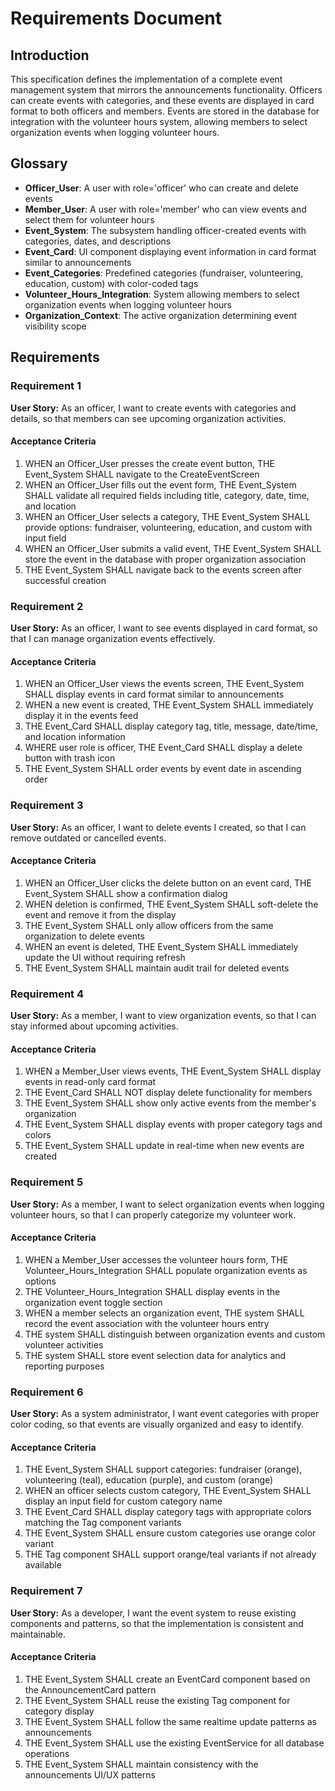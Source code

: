 # Requirements Document

## Introduction

This specification defines the implementation of a complete event management system that mirrors the announcements functionality. Officers can create events with categories, and these events are displayed in card format to both officers and members. Events are stored in the database for integration with the volunteer hours system, allowing members to select organization events when logging volunteer hours.

## Glossary

- **Officer_User**: A user with role='officer' who can create and delete events
- **Member_User**: A user with role='member' who can view events and select them for volunteer hours
- **Event_System**: The subsystem handling officer-created events with categories, dates, and descriptions
- **Event_Card**: UI component displaying event information in card format similar to announcements
- **Event_Categories**: Predefined categories (fundraiser, volunteering, education, custom) with color-coded tags
- **Volunteer_Hours_Integration**: System allowing members to select organization events when logging volunteer hours
- **Organization_Context**: The active organization determining event visibility scope

## Requirements

### Requirement 1

**User Story:** As an officer, I want to create events with categories and details, so that members can see upcoming organization activities.

#### Acceptance Criteria

1. WHEN an Officer_User presses the create event button, THE Event_System SHALL navigate to the CreateEventScreen
2. WHEN an Officer_User fills out the event form, THE Event_System SHALL validate all required fields including title, category, date, time, and location
3. WHEN an Officer_User selects a category, THE Event_System SHALL provide options: fundraiser, volunteering, education, and custom with input field
4. WHEN an Officer_User submits a valid event, THE Event_System SHALL store the event in the database with proper organization association
5. THE Event_System SHALL navigate back to the events screen after successful creation

### Requirement 2

**User Story:** As an officer, I want to see events displayed in card format, so that I can manage organization events effectively.

#### Acceptance Criteria

1. WHEN an Officer_User views the events screen, THE Event_System SHALL display events in card format similar to announcements
2. WHEN a new event is created, THE Event_System SHALL immediately display it in the events feed
3. THE Event_Card SHALL display category tag, title, message, date/time, and location information
4. WHERE user role is officer, THE Event_Card SHALL display a delete button with trash icon
5. THE Event_System SHALL order events by event date in ascending order

### Requirement 3

**User Story:** As an officer, I want to delete events I created, so that I can remove outdated or cancelled events.

#### Acceptance Criteria

1. WHEN an Officer_User clicks the delete button on an event card, THE Event_System SHALL show a confirmation dialog
2. WHEN deletion is confirmed, THE Event_System SHALL soft-delete the event and remove it from the display
3. THE Event_System SHALL only allow officers from the same organization to delete events
4. WHEN an event is deleted, THE Event_System SHALL immediately update the UI without requiring refresh
5. THE Event_System SHALL maintain audit trail for deleted events

### Requirement 4

**User Story:** As a member, I want to view organization events, so that I can stay informed about upcoming activities.

#### Acceptance Criteria

1. WHEN a Member_User views events, THE Event_System SHALL display events in read-only card format
2. THE Event_Card SHALL NOT display delete functionality for members
3. THE Event_System SHALL show only active events from the member's organization
4. THE Event_System SHALL display events with proper category tags and colors
5. THE Event_System SHALL update in real-time when new events are created

### Requirement 5

**User Story:** As a member, I want to select organization events when logging volunteer hours, so that I can properly categorize my volunteer work.

#### Acceptance Criteria

1. WHEN a Member_User accesses the volunteer hours form, THE Volunteer_Hours_Integration SHALL populate organization events as options
2. THE Volunteer_Hours_Integration SHALL display events in the organization event toggle section
3. WHEN a member selects an organization event, THE system SHALL record the event association with the volunteer hours entry
4. THE system SHALL distinguish between organization events and custom volunteer activities
5. THE system SHALL store event selection data for analytics and reporting purposes

### Requirement 6

**User Story:** As a system administrator, I want event categories with proper color coding, so that events are visually organized and easy to identify.

#### Acceptance Criteria

1. THE Event_System SHALL support categories: fundraiser (orange), volunteering (teal), education (purple), and custom (orange)
2. WHEN an officer selects custom category, THE Event_System SHALL display an input field for custom category name
3. THE Event_Card SHALL display category tags with appropriate colors matching the Tag component variants
4. THE Event_System SHALL ensure custom categories use orange color variant
5. THE Tag component SHALL support orange/teal variants if not already available

### Requirement 7

**User Story:** As a developer, I want the event system to reuse existing components and patterns, so that the implementation is consistent and maintainable.

#### Acceptance Criteria

1. THE Event_System SHALL create an EventCard component based on the AnnouncementCard pattern
2. THE Event_System SHALL reuse the existing Tag component for category display
3. THE Event_System SHALL follow the same realtime update patterns as announcements
4. THE Event_System SHALL use the existing EventService for all database operations
5. THE Event_System SHALL maintain consistency with the announcements UI/UX patterns
